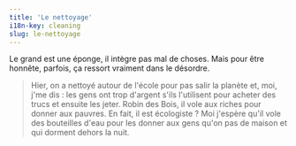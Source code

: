 ```yaml
---
title: 'Le nettoyage'
i18n-key: cleaning
slug: le-nettoyage
---
```


Le grand est une éponge, il intègre pas mal de choses. Mais pour être honnête,
parfois, ça ressort vraiment dans le désordre.

<!-- more -->

> Hier, on a nettoyé autour de l'école pour pas salir la planète et, moi, j'me
> dis : les gens ont trop d'argent s'ils l'utilisent pour acheter des trucs et
> ensuite les jeter. Robin des Bois, il vole aux riches pour donner aux pauvres.
> En fait, il est écologiste ? Moi j'espère qu'il vole des bouteilles d'eau pour
> les donner aux gens qu'on pas de maison et qui dorment dehors la nuit.
